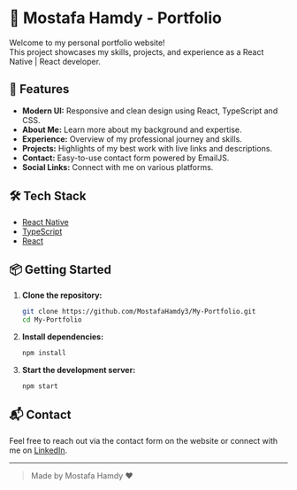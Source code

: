 # 🌟 Mostafa Hamdy - Portfolio

Welcome to my personal portfolio website!  
This project showcases my skills, projects, and experience as a React Native | React developer.

## 🚀 Features

- **Modern UI:** Responsive and clean design using React, TypeScript and CSS.
- **About Me:** Learn more about my background and expertise.
- **Experience:** Overview of my professional journey and skills.
- **Projects:** Highlights of my best work with live links and descriptions.
- **Contact:** Easy-to-use contact form powered by EmailJS.
- **Social Links:** Connect with me on various platforms.

## 🛠️ Tech Stack

- [React Native](https://reactnative.dev/)
- [TypeScript](https://www.typescriptlang.org/)
- [React](https://reactjs.org/)

## 📦 Getting Started

1. **Clone the repository:**
   ```sh
   git clone https://github.com/MostafaHamdy3/My-Portfolio.git
   cd My-Portfolio
   ```

2. **Install dependencies:**
   ```sh
   npm install
   ```

3. **Start the development server:**
   ```sh
   npm start
   ```

## 📬 Contact

Feel free to reach out via the contact form on the website or connect with me on [LinkedIn](https://www.linkedin.com/in/mostafa-7amdy/).

---

> Made by Mostafa Hamdy ❤️